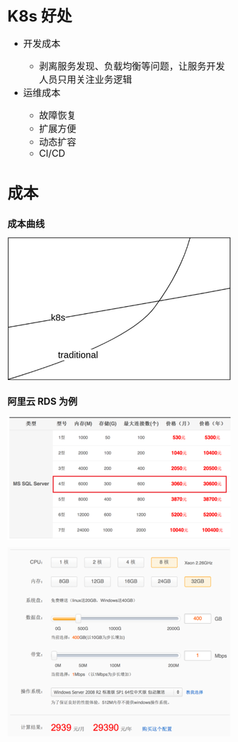 <!-- ex_nonav -->
<h1 style="font-size:250%;">K8s 好处</h1>

<ul style="font-size:150%;">
<li>开发成本</li>
    <ul>
    <li>剥离服务发现、负载均衡等问题，让服务开发人员只用关注业务逻辑</li>
    </ul>
<li>运维成本</li>
    <ul>
    <li>故障恢复</li>
    <li>扩展方便</li>
    <li>动态扩容</li>
    <li>CI/CD</li>
    </ul>
</ul>


<h2 style="font-size:250%;">成本</h2>

## 成本曲线

![cost](/img/cost.png)

## 阿里云 RDS 为例
![rds1](/img/rds1.png)

![rds2](/img/rds2.png)